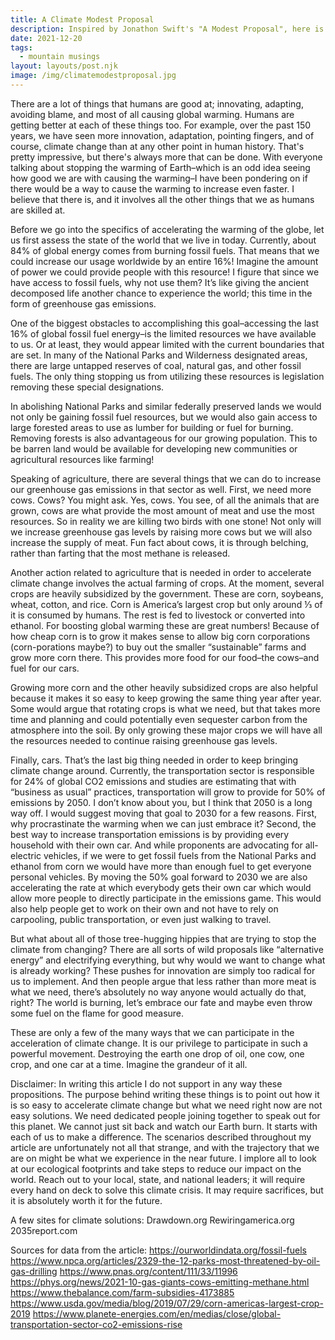 ```yaml
---
title: A Climate Modest Proposal
description: Inspired by Jonathon Swift's "A Modest Proposal", here is a satirical proposition that rather than resisting climate change we embrace it and work to accelerate the warming of the globe. There is a lot that can be done so it is time to get to work!
date: 2021-12-20
tags:
  - mountain musings
layout: layouts/post.njk
image: /img/climatemodestproposal.jpg
---
```


There are a lot of things that humans are good at; innovating, adapting, avoiding blame, and most of all causing global warming. Humans are getting better at each of these things too. For example, over the past 150 years, we have seen more innovation, adaptation, pointing fingers, and of course, climate change than at any other point in human history. That's pretty impressive, but there's always more that can be done. With everyone talking about stopping the warming of Earth–which is an odd idea seeing how good we are with causing the warming–I have been pondering on if there would be a way to cause the warming to increase even faster. I believe that there is, and it involves all the other things that we as humans are skilled at.

Before we go into the specifics of accelerating the warming of the globe, let us first assess the state of the world that we live in today. Currently, about 84% of global energy comes from burning fossil fuels. That means that we could increase our usage worldwide by an entire 16%! Imagine the amount of power we could provide people with this resource! I figure that since we have access to fossil fuels, why not use them? It’s like giving the ancient decomposed life another chance to experience the world; this time in the form of greenhouse gas emissions. 

One of the biggest obstacles to accomplishing this goal–accessing the last 16% of global fossil fuel energy–is the limited resources we have available to us. Or at least, they would appear limited with the current boundaries that are set. In many of the National Parks and Wilderness designated areas, there are large untapped reserves of coal, natural gas, and other fossil fuels. The only thing stopping us from utilizing these resources is legislation removing these special designations.

In abolishing National Parks and similar federally preserved lands we would not only be gaining fossil fuel resources, but we would also gain access to large forested areas to use as lumber for building or fuel for burning. Removing forests is also advantageous for our growing population. This to be barren land would be available for developing new communities or agricultural resources like farming! 

Speaking of agriculture, there are several things that we can do to increase our greenhouse gas emissions in that sector as well. First, we need more cows. Cows? You might ask. Yes, cows. You see, of all the animals that are grown, cows are what provide the most amount of meat and use the most resources. So in reality we are killing two birds with one stone! Not only will we increase greenhouse gas levels by raising more cows but we will also increase the supply of meat. Fun fact about cows, it is through belching, rather than farting that the most methane is released.

Another action related to agriculture that is needed in order to accelerate climate change involves the actual farming of crops. At the moment, several crops are heavily subsidized by the government. These are corn, soybeans, wheat, cotton, and rice. Corn is America’s largest crop but only around ⅓ of it is consumed by humans. The rest is fed to livestock or converted into ethanol. For boosting global warming these are great numbers! Because of how cheap corn is to grow it makes sense to allow big corn corporations (corn-porations maybe?) to buy out the smaller “sustainable” farms and grow more corn there. This provides more food for our food–the cows–and fuel for our cars.

Growing more corn and the other heavily subsidized crops are also helpful because it makes it so easy to keep growing the same thing year after year. Some would argue that rotating crops is what we need, but that takes more time and planning and could potentially even sequester carbon from the atmosphere into the soil. By only growing these major crops we will have all the resources needed to continue raising greenhouse gas levels.

Finally, cars. That’s the last big thing needed in order to keep bringing climate change around. Currently, the transportation sector is responsible for 24% of global CO2 emissions and studies are estimating that with “business as usual” practices, transportation will grow to provide for 50% of emissions by 2050. I don’t know about you, but I think that 2050 is a long way off. I would suggest moving that goal to 2030 for a few reasons. First, why procrastinate the warming when we can just embrace it? Second, the best way to increase transportation emissions is by providing every household with their own car. And while proponents are advocating for all-electric vehicles, if we were to get fossil fuels from the National Parks and ethanol from corn we would have more than enough fuel to get everyone personal vehicles. By moving the 50% goal forward to 2030 we are also accelerating the rate at which everybody gets their own car which would allow more people to directly participate in the emissions game. This would also help people get to work on their own and not have to rely on carpooling, public transportation, or even just walking to travel.

But what about all of those tree-hugging hippies that are trying to stop the climate from changing? There are all sorts of wild proposals like “alternative energy” and electrifying everything, but why would we want to change what is already working? These pushes for innovation are simply too radical for us to implement. And then people argue that less rather than more meat is what we need, there’s absolutely no way anyone would actually do that, right? The world is burning, let’s embrace our fate and maybe even throw some fuel on the flame for good measure. 

These are only a few of the many ways that we can participate in the acceleration of climate change. It is our privilege to participate in such a powerful movement. Destroying the earth one drop of oil, one cow, one crop, and one car at a time. Imagine the grandeur of it all.


Disclaimer:
In writing this article I do not support in any way these propositions. The purpose behind writing these things is to point out how it is so easy to accelerate climate change but what we need right now are not easy solutions. We need dedicated people joining together to speak out for this planet. We cannot just sit back and watch our Earth burn. It starts with each of us to make a difference. The scenarios described throughout my article are unfortunately not all that strange, and with the trajectory that we are on might be what we experience in the near future. I implore all to look at our ecological footprints and take steps to reduce our impact on the world. Reach out to your local, state, and national leaders; it will require every hand on deck to solve this climate crisis. It may require sacrifices, but it is absolutely worth it for the future.

A few sites for climate solutions:
Drawdown.org
Rewiringamerica.org
2035report.com

Sources for data from the article:
https://ourworldindata.org/fossil-fuels
https://www.npca.org/articles/2329-the-12-parks-most-threatened-by-oil-gas-drilling
https://www.pnas.org/content/111/33/11996
https://phys.org/news/2021-10-gas-giants-cows-emitting-methane.html
https://www.thebalance.com/farm-subsidies-4173885
https://www.usda.gov/media/blog/2019/07/29/corn-americas-largest-crop-2019
https://www.planete-energies.com/en/medias/close/global-transportation-sector-co2-emissions-rise
